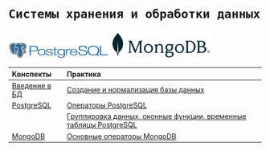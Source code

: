 # `Системы хранения и обработки данных`

<img src='img/pglogo.png' width=200>
<img src='img/mongologo.png' width=200>

|Конспекты | Практика|
|:--|:--|
|[Введение в БД](https://github.com/NazarovMichail/Data-storage-course/blob/master/Notes/Intro%20to%20DB.ipynb)|[Создание и нормализация базы данных](https://github.com/NazarovMichail/Data-storage-course/tree/master/Normalization) |
|[PostgreSQL](https://github.com/NazarovMichail/Data-storage-course/blob/master/Notes/PostgreSQL.ipynb)| [Операторы PostgreSQL](https://github.com/NazarovMichail/Data-storage-course/tree/master/Operators)| 
| | [Группировка данных, оконные функции, временные таблицы PostgreSQL](https://github.com/NazarovMichail/Data-storage-course/tree/master/Window%20PostgreSQL)| 
|[MongoDB](https://github.com/NazarovMichail/Data-storage-course/blob/master/Notes/MongoDB.ipynb)| [Основные операторы MongoDB](https://github.com/NazarovMichail/Data-storage-course/tree/master/MongoDB)|
